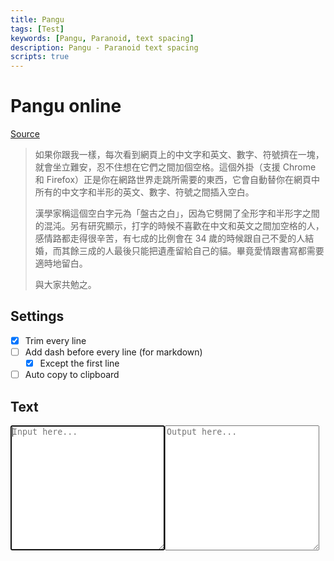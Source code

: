 ```yaml
---
title: Pangu
tags: [Test]
keywords: [Pangu, Paranoid, text spacing]
description: Pangu - Paranoid text spacing
scripts: true
---
```


# Pangu online

[Source](https://github.com/vinta/pangu.js/)

> 如果你跟我一樣，每次看到網頁上的中文字和英文、數字、符號擠在一塊，就會坐立難安，忍不住想在它們之間加個空格。這個外掛（支援 Chrome 和 Firefox）正是你在網路世界走跳所需要的東西，它會自動替你在網頁中所有的中文字和半形的英文、數字、符號之間插入空白。
>
> 漢學家稱這個空白字元為「盤古之白」，因為它劈開了全形字和半形字之間的混沌。另有研究顯示，打字的時候不喜歡在中文和英文之間加空格的人，感情路都走得很辛苦，有七成的比例會在 34 歲的時候跟自己不愛的人結婚，而其餘三成的人最後只能把遺產留給自己的貓。畢竟愛情跟書寫都需要適時地留白。
>
> 與大家共勉之。

## Settings

- [x] Trim every line
- [ ] Add dash before every line (for markdown)
    - [x] Except the first line
- [ ] Auto copy to clipboard

## Text

<textarea autofocus style="width: 49%; height: 15em; resize: vertical; min-height: 5em;" placeholder="Input here..."></textarea><textarea readonly style="width: 49%; height: 15em; resize: vertical; min-height: 5em;" placeholder="Output here..."></textarea>
